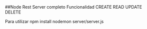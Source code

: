 ##Node Rest Server completo 
Funcionalidad
CREATE
READ
UPDATE
DELETE

Para utilizar
npm install 
nodemon server/server.js